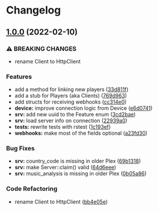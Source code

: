 # Changelog

## [1.0.0](https://github.com/andrey-yantsen/plex-api.rs/compare/v0.0.3...v1.0.0) (2022-02-10)


### ⚠ BREAKING CHANGES

* rename Client to HttpClient

### Features

* add a method for linking new players ([33d811f](https://github.com/andrey-yantsen/plex-api.rs/commit/33d811fc38b728bd4355b385a8b8d3541a6307a4))
* add a stub for Players (aka Clients) ([769d963](https://github.com/andrey-yantsen/plex-api.rs/commit/769d9631e729abbd75f67347868295011e2caa87))
* add structs for receiving webhooks ([cc314e0](https://github.com/andrey-yantsen/plex-api.rs/commit/cc314e071252e55f8ce9daa86bcd66baa965f9d9))
* **device:** improve connection logic from Device ([e6d0741](https://github.com/andrey-yantsen/plex-api.rs/commit/e6d074129c87b79e2e6bcec0d1b736b91f4b15dd))
* **srv:** add new uuid to the Feature enum ([3cd2bae](https://github.com/andrey-yantsen/plex-api.rs/commit/3cd2bae3e91b8b70dfc566cd8c33b88f7ef69b8f))
* **srv:** load server info on connection ([22939a0](https://github.com/andrey-yantsen/plex-api.rs/commit/22939a0e866fe0d9e4562da0414025fc84c7cf0c))
* **tests:** rewrite tests with rstest ([1c193ef](https://github.com/andrey-yantsen/plex-api.rs/commit/1c193ef01d1d43b0304f0b1d8f5ec26973210c86))
* **webhooks:** make most of the fields optional ([a23fd30](https://github.com/andrey-yantsen/plex-api.rs/commit/a23fd303f126fc3bd1dec0fb050893fe65de2749))


### Bug Fixes

* **srv:** country_code is missing in older Plex ([69b1318](https://github.com/andrey-yantsen/plex-api.rs/commit/69b13181e06f08486707a4b8f187ff13e3f45316))
* **srv:** make Server::claim() valid ([64d6eee](https://github.com/andrey-yantsen/plex-api.rs/commit/64d6eee0a565022d69c9d8ebe021951f9d8d643c))
* **srv:** music_analysis is missing in older Plex ([0b05a86](https://github.com/andrey-yantsen/plex-api.rs/commit/0b05a8642068edee9c1af0e4f0368978f6ac304b))


### Code Refactoring

* rename Client to HttpClient ([bb4e05e](https://github.com/andrey-yantsen/plex-api.rs/commit/bb4e05ecaa14461c822c9a5b99aeec0b2337750e))

